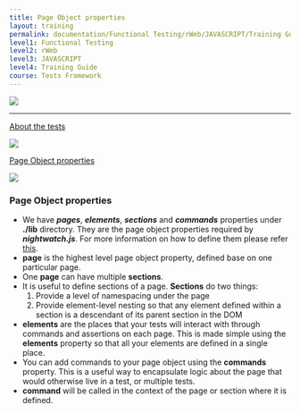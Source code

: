 ```yaml
---
title: Page Object properties
layout: training
permalink: documentation/Functional Testing/rWeb/JAVASCRIPT/Training Guide/Tests Framework/Page Object properties
level1: Functional Testing
level2: rWeb
level3: JAVASCRIPT
level4: Training Guide
course: Tests Framework
---
```

<div class="sidebar">
<div class="training-doc-link">
<div class ="training-doc-link-left">
<img class="training-doc-link-left__img" src="{{site.baseurl}}/images/training/checked.png" srcset="{{site.baseurl}}/images/training/checked%402x.png 2x, {{site.baseurl}}/images/training/checked%403x.png 3x" /><hr class="training-doc-link-left__hr training-doc-link-left__hr-completed" /></div>
<p class="training-doc-link__text">
<a class="training-doc-link__text-completed" href="./About the tests">About the tests</a></p>
</div>
<div class="training-doc-link">
<div class ="training-doc-link-left">
<img class="training-doc-link-left__img" src="{{site.baseurl}}/images/training/actived.png" srcset="{{site.baseurl}}/images/training/actived%402x.png 2x, {{site.baseurl}}/images/training/actived%403x.png 3x" /></div>
<p class="training-doc-link__text">
<a class="training-doc-link__text-current" href="./Page Object properties">Page Object properties</a></p>
</div>
</div>
<div class="training-doc-nav-btn">
<a href="./About the tests"><img src="{{site.baseurl}}/images/training/btn-left.png" srcset="{{site.baseurl}}/images/training/btn-left%402x.png 2x, {{site.baseurl}}/images/training/btn-left%403x.png 3x" /></a>
</div>
<div class="training-content markdown">
<h3>Page Object properties</h3>
<ul>
<li>We have <strong><em>pages</em></strong>, <strong><em>elements</em></strong>, <strong><em>sections</em></strong> and <strong><em>commands</em></strong> properties under <strong>./lib</strong> directory. They are the page object properties required by <strong><em>nightwatch.js</em></strong>. For more information on how to define them please refer <a href="http://nightwatchjs.org/guide#using-page-objects">this</a>.</li>
<li><strong>page</strong> is the highest level page object property, defined base on one particular page.</li>
<li>One <strong>page</strong> can have multiple <strong>sections</strong>.</li>
<li>It is useful to define sections of a page. <strong>Sections</strong> do two things:
<ol>
<li>Provide a level of namespacing under the page</li>
<li>Provide element-level nesting so that any element defined within a section is a descendant of its parent section in the DOM</li>
</ol></li>
<li><strong>elements</strong> are the places that your tests will interact with through commands and assertions on each page. This is made simple using the <strong>elements</strong> property so that all your elements are defined in a single place.</li>
<li>You can add commands to your page object using the <strong>commands</strong> property. This is a useful way to encapsulate logic about the page that would otherwise live in a test, or multiple tests.</li>
<li><strong>command</strong> will be called in the context of the page or section where it is defined.</li>
</ul>
</div>
<div class="training-doc-nav-btn">
</div>
